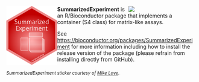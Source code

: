[<img src="https://github.com/Bioconductor/BiocStickers/blob/devel/SummarizedExperiment/SummarizedExperiment.png" width="135" align="left">](https://bioconductor.org/packages/SummarizedExperiment)

[<img src="https://bioconductor.org/images/logo/jpg/bioconductor_logo_rgb.jpg" width="180" align="right">](https://bioconductor.org/)

**SummarizedExperiment** is an R/Bioconductor package that implements a container (S4 class) for matrix-like assays.

See https://bioconductor.org/packages/SummarizedExperiment for more information including how to install the release version of the package (please refrain from installing directly from GitHub).

<sub>_SummarizedExperiment sticker courtesy of [Mike Love](https://github.com/mikelove)._</sub>
